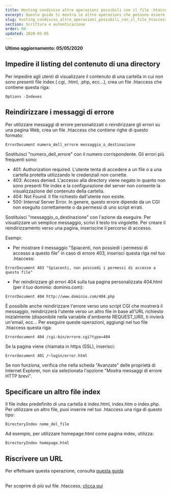 ```yaml
---
title: Hosting condiviso altre operazioni possibili con il file .htaccess
excerpt: Questa guida ti mostra le altre operazioni che possono essere effettuate con il file .htaccess
slug: hosting_condiviso_altre_operazioni_possibili_con_il_file_htaccess
section: Scrittura e autenticazione
order: 04
updated: 2020-05-05
---
```


**Ultimo aggiornamento: 05/05/2020**


## Impedire il listing del contenuto di una directory
Per impedire agli utenti di visualizzare il contenuto di una cartella in cui non sono presenti file index (.cgi, .html, .php, ecc...), crea un file .htaccess che contiene questa riga:


```
Options -Indexes
```




## Reindirizzare i messaggi di errore
Per utilizzare messaggi di errore personalizzati o reindirizzare gli errori su una pagina Web, crea un file .htaccess che contiene righe di questo formato:


```
ErrorDocument numero_dell_errore messaggio_o_destinazione
```


Sostituisci "numero_dell_errore" con il numero corrispondente. Gli errori più frequenti sono:


- 401: Authorization required. L'utente tenta di accedere a un file o a una cartella protetta utilizzando le credenziali non corrette.
- 403: Access denied. L'accesso alla directory viene negato in quanto non sono presenti file index e la configurazione del server non consente la visualizzazione del contenuto della cartella.
- 404: Not Found. Il file richiesto dall'utente non esiste.
- 500: Internal Server Error. In genere, questo errore dipende da un CGI non eseguito correttamente o da permessi di uno script errati.


Sostituisci "messaggio_o_destinazione" con l'azione da eseguire. Per visualizzare un semplice messaggio, scrivi il testo tra virgolette. Per creare il reindirizzamento verso una pagina, inseriscine il percorso di accesso.

Esempi:


- Per mostrare il messaggio "Spiacenti, non possiedi i permessi di accesso a questo file" in caso di errore 403, inserisci questa riga nel tuo .htaccess: 


```
ErrorDocument 403 "Spiacenti, non possiedi i permessi di accesso a questo file"
```


- Per reindirizzare gli errori 404 sulla tua pagina personalizzata 404.html (per il tuo dominio: dominio.com): 


```
ErrorDocument 404 http://www.dominio.com/404.php
```



È possibile anche reindirizzare l'errore verso uno script CGI che mostrerà il messaggio, reindirizzerà l'utente verso un altro file in base all'URL richiesto inizialmente (disponibile nella variabile d'ambiente REQUEST_URI), ti invierà un'email, ecc... Per eseguire queste operazioni, aggiungi nel tuo file .htaccess questa riga:


```
Errordocument 404 /cgi-bin/errore.cgi?type=404
```


Se la pagina viene chiamata in https (SSL), inserisci:


```
Errordocument 401 /~login/error.html
```


Se non funziona, verifica che nella scheda "Avanzate" delle proprietà di Internet Explorer, non sia selezionata l'opzione "Mostra messaggi di errore HTTP brevi".


## Specificare un altro file index
Il file index predefinito di una cartella è index.html, index.htm o index.php. Per utilizzare un altro file, puoi inserire nel tuo .htaccess una riga di questo tipo:


```
DirectoryIndex nome_del_file
```


Ad esempio, per utilizzare homepage.html come pagina index, utilizza:


```
DirectoryIndex homepage.html
```

## Riscrivere un URL
Per effettuare questa operazione, consulta [questa guida](https://www.ovh.it/g1971.hosting_condiviso_riscrivi_url_tramite_mod_rewrite_con_file_htaccess)

## 
Per scoprire di più sul file .htaccess, [clicca qui](https://www.ovh.it/g1967.hosting_condiviso_tutto_sul_file_htaccess)
